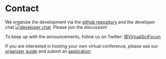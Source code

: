 # Contact

We organize the development via the [github repository](https://github.com/virtualscienceforum/virtualscienceforum) and the developer chat [![developer chat](https://badges.gitter.im/virtualscienceforum/virtualscienceforum.png)](https://gitter.im/virtualscienceforum/virtualscienceforum). Please join the discussion!

To keep up with the announcements, follow us on Twitter: [@VirtualSciForum](https://twitter.com/VirtualSciForum)

If you are interested in hosting your own virtual conference, please see our [organizer guide](https://virtualscienceforum.org/#/organizerguide) and submit an [application](https://github.com/virtualscienceforum/virtualscienceforum/issues/new?assignees=&labels=session&template=application.md&title=Please+specify+the+session+title)
